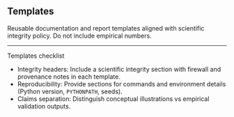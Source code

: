 ## Templates

Reusable documentation and report templates aligned with scientific integrity policy. Do not include empirical numbers.

---

Templates checklist

- Integrity headers: Include a scientific integrity section with firewall and provenance notes in each template.
- Reproducibility: Provide sections for commands and environment details (Python version, `PYTHONPATH`, seeds).
- Claims separation: Distinguish conceptual illustrations vs empirical validation outputs.
